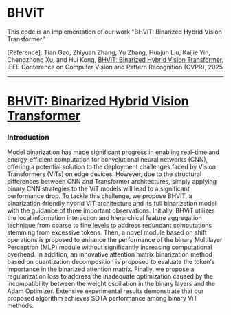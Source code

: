 # BHViT
This code is an implementation of our work "BHViT: Binarized Hybrid Vision Transformer."

[Reference]: Tian Gao, Zhiyuan Zhang, Yu Zhang, Huajun Liu, Kaijie Yin, Chengzhong Xu, and Hui Kong, [BHViT: Binarized Hybrid Vision Transformer](https://arxiv.org/abs/2503.02394), IEEE Conference on Computer Vision and Pattern Recognition (CVPR), 2025


----------------------------------------------------------------------------------------------------------------------------------------------------------
# [BHViT: Binarized Hybrid Vision Transformer]()
### Introduction
Model binarization has made significant progress in enabling real-time and energy-efficient computation for convolutional neural networks (CNN), offering a potential solution to the deployment challenges faced by Vision Transformers (ViTs) on edge devices. However, due to the structural differences between CNN and Transformer architectures, simply applying binary CNN strategies to the ViT models will lead to a significant performance drop. To tackle this challenge, we propose BHViT, a binarization-friendly hybrid ViT architecture and its full binarization model with the guidance of three important observations. Initially, BHViT utilizes the local information interaction and hierarchical feature aggregation technique from coarse to fine levels to address redundant computations stemming from excessive tokens. Then, a novel module based on shift operations is proposed to enhance the performance of the binary Multilayer Perceptron (MLP) module without significantly increasing computational overhead. In addition, an innovative attention matrix binarization method based on quantization decomposition is proposed to evaluate the token's importance in the binarized attention matrix. Finally, we propose a regularization loss to address the inadequate optimization caused by the incompatibility between the weight oscillation in the binary layers and the Adam Optimizer. Extensive experimental results demonstrate that our proposed algorithm achieves SOTA performance among binary ViT methods.

